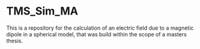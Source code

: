 # TMS_Sim_MA

This is a repository for the calculation of an electric field due to a magnetic dipole in a spherical model, that was build within the scope of a masters thesis.
